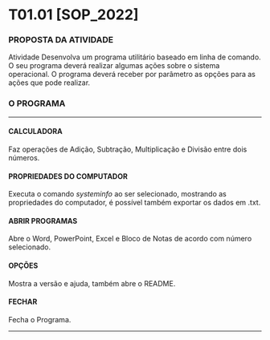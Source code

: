 
# T01.01 [SOP_2022]

### PROPOSTA DA ATIVIDADE

Atividade
Desenvolva um programa utilitário baseado em linha de comando. O seu programa deverá realizar algumas ações sobre o sistema operacional. O programa deverá receber por parâmetro as opções para as ações que pode realizar.

### O PROGRAMA
---
#### CALCULADORA
Faz operações de Adição, Subtração, Multiplicação e Divisão entre dois números.

####  PROPRIEDADES DO COMPUTADOR 
Executa o comando _systeminfo_ ao ser selecionado, mostrando as propriedades do computador, é possível também exportar os dados em .txt.

#### ABRIR PROGRAMAS 
Abre o Word, PowerPoint, Excel e Bloco de Notas de acordo com número selecionado.

#### OPÇÕES  
Mostra a versão e ajuda, também abre o README.

#### FECHAR
Fecha o Programa.

---
